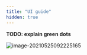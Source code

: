 ```yaml
---
title: "UI guide"
hidden: true
---
```


**TODO: explain green dots**



![image-20210525092225165](C:\Users\franc\AppData\Roaming\Typora\typora-user-images\image-20210525092225165.png)
